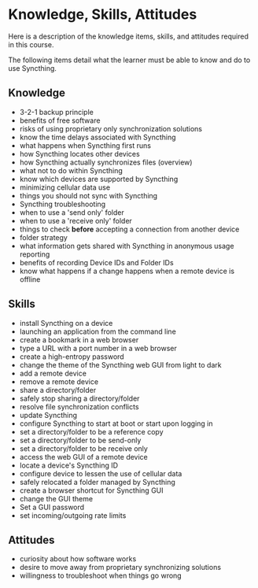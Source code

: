 # Knowledge, Skills, Attitudes

Here is a description of the knowledge items, skills, and attitudes required in this course.

The following items detail what the learner must be able to know and do to use Syncthing.

## Knowledge

* 3-2-1 backup principle
* benefits of free software
* risks of using proprietary only synchronization solutions
* know the time delays associated with Syncthing
* what happens when Syncthing first runs
* how Syncthing locates other devices
* how Syncthing actually synchronizes files (overview)
* what not to do within Syncthing
* know which devices are supported by Syncthing
* minimizing cellular data use
* things you should not sync with Syncthing
* Syncthing troubleshooting
* when to use a 'send only' folder
* when to use a 'receive only' folder
* things to check **before** accepting a connection from another device
* folder strategy
* what information gets shared with Syncthing in anonymous usage reporting
* benefits of recording Device IDs and Folder IDs
* know what happens if a change happens when a remote device is offline

## Skills

* install Syncthing on a device
* launching an application from the command line
* create a bookmark in a web browser
* type a URL with a port number in a web browser
* create a high-entropy password
* change the theme of the Syncthing web GUI from light to dark
* add a remote device
* remove a remote device
* share a directory/folder
* safely stop sharing a directory/folder
* resolve file synchronization conflicts
* update Syncthing 
* configure Syncthing to start at boot or start upon logging in
* set a directory/folder to be a reference copy
* set a directory/folder to be send-only 
* set a directory/folder to be receive only
* access the web GUI of a remote device
* locate a device's Syncthing ID
* configure device to lessen the use of cellular data
* safely relocated a folder managed by Syncthing
* create a browser shortcut for Syncthing GUI
* change the GUI theme
* Set a GUI password
* set incoming/outgoing rate limits

## Attitudes

* curiosity about how software works
* desire to move away from proprietary synchronizing solutions
* willingness to troubleshoot when things go wrong
